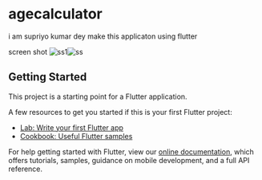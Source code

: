 
# agecalculator

i am supriyo kumar dey make this applicaton using flutter

screen shot
![ss1](https://user-images.githubusercontent.com/61710709/124333118-f1a85500-dbb0-11eb-85f8-a09e4093ac88.jpg)![ss](https://user-images.githubusercontent.com/61710709/124333157-0684e880-dbb1-11eb-93e6-14f59b01a99f.jpg)


## Getting Started

This project is a starting point for a Flutter application.

A few resources to get you started if this is your first Flutter project:

- [Lab: Write your first Flutter app](https://flutter.dev/docs/get-started/codelab)
- [Cookbook: Useful Flutter samples](https://flutter.dev/docs/cookbook)

For help getting started with Flutter, view our
[online documentation](https://flutter.dev/docs), which offers tutorials,
samples, guidance on mobile development, and a full API reference.
